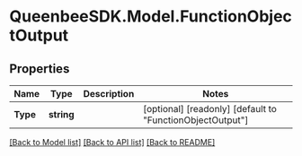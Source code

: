 
# QueenbeeSDK.Model.FunctionObjectOutput

## Properties

Name | Type | Description | Notes
------------ | ------------- | ------------- | -------------
**Type** | **string** |  | [optional] [readonly] [default to "FunctionObjectOutput"]

[[Back to Model list]](../README.md#documentation-for-models)
[[Back to API list]](../README.md#documentation-for-api-endpoints)
[[Back to README]](../README.md)

